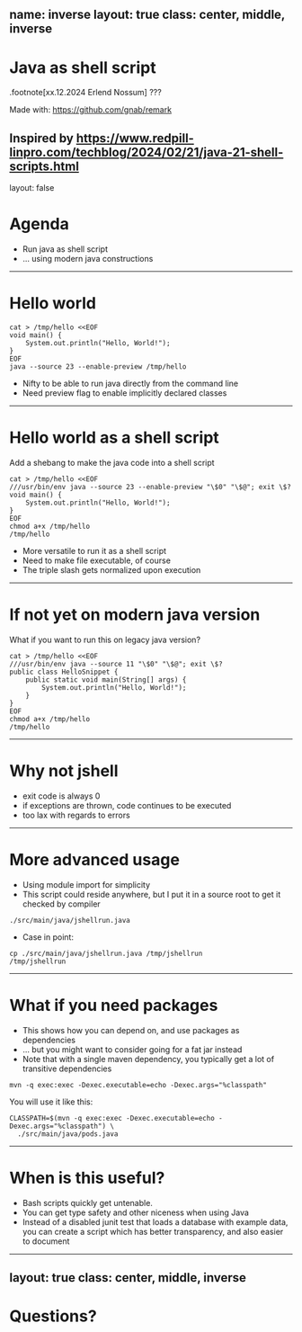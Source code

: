 name: inverse
layout: true
class: center, middle, inverse
---
# Java as shell script

.footnote[xx.12.2024 Erlend Nossum]
???

Made with: https://github.com/gnab/remark

Inspired by https://www.redpill-linpro.com/techblog/2024/02/21/java-21-shell-scripts.html
---
layout: false
# Agenda

- Run java as shell script
- ... using modern java constructions

---
# Hello world

```shell
cat > /tmp/hello <<EOF
void main() {
    System.out.println("Hello, World!");
}
EOF
java --source 23 --enable-preview /tmp/hello
```

- Nifty to be able to run java directly from the command line
- Need preview flag to enable implicitly declared classes
---
# Hello world as a shell script

Add a shebang to make the java code into a shell script

```shell
cat > /tmp/hello <<EOF
///usr/bin/env java --source 23 --enable-preview "\$0" "\$@"; exit \$?
void main() {
    System.out.println("Hello, World!");
}
EOF
chmod a+x /tmp/hello
/tmp/hello
```

- More versatile to run it as a shell script
- Need to make file executable, of course
- The triple slash gets normalized upon execution
---
# If not yet on modern java version

What if you want to run this on legacy java version?
```shell
cat > /tmp/hello <<EOF
///usr/bin/env java --source 11 "\$0" "\$@"; exit \$?
public class HelloSnippet {
    public static void main(String[] args) {
        System.out.println("Hello, World!");
    }
}
EOF
chmod a+x /tmp/hello
/tmp/hello
```

---
# Why not jshell

- exit code is always 0
- if exceptions are thrown, code continues to be executed
- too lax with regards to errors

---
# More advanced usage

- Using module import for simplicity
- This script could reside anywhere, but I put
  it in a source root to get it checked by compiler
```shell
./src/main/java/jshellrun.java
```
- Case in point:
```shell
cp ./src/main/java/jshellrun.java /tmp/jshellrun
/tmp/jshellrun
```
---
# What if you need packages

- This shows how you can depend on, and use packages as dependencies
- ... but you might want to consider going for a fat jar instead
- Note that with a single maven dependency, you typically get a lot of transitive dependencies

```shell
mvn -q exec:exec -Dexec.executable=echo -Dexec.args="%classpath"
```
You will use it like this:
```shell
CLASSPATH=$(mvn -q exec:exec -Dexec.executable=echo -Dexec.args="%classpath") \
  ./src/main/java/pods.java
```

---
# When is this useful?

- Bash scripts quickly get untenable.
- You can get type safety and other niceness when using Java 
- Instead of a disabled junit test that loads a database with example data, you 
  can create a script which has better transparency, and also easier to document

---
layout: true
class: center, middle, inverse
---
# Questions?